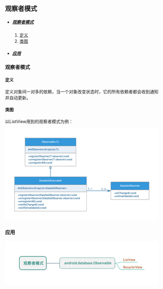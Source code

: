 ## 观察者模式

* ##### [观察者模式](#1)
  1. [定义](#1.1)
  2. [类图](#1.2)

* ##### [应用](#2)

<h3 id="1">观察者模式</h3>

<h4 id="1.1">定义</h4> 

定义对象间一对多的依赖，当一个对象改变状态时，它的所有依赖者都会收到通知并自动更新。

<h4 id="1.2">类图</h4> 

以ListView用到的观察者模式为例：

<img src="../assets/images/edraw/uml_observer.png?v=1" width="830">

<h3 id="2">应用</h3>

<img src="../assets/images/edraw/observer_useage.png?v=1" width="600">